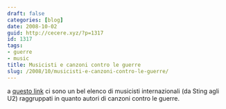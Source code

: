 ```yaml
---
draft: false
categories: [blog]
date: 2008-10-02
guid: http://cecere.xyz/?p=1317
id: 1317
tags:
- guerre
- music
title: Musicisti e canzoni contro le guerre
slug: /2008/10/musicisti-e-canzoni-contro-le-guerre/
---
```


a [questo link](http://www.lacarte.org/songs/anti-war/by_artist/index.html#summary) ci sono un bel elenco di musicisti internazionali (da Sting agli U2) raggruppati in quanto autori di canzoni contro le guerre.